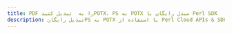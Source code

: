 ---title: PDF را به  تبدیل کنیدPOTX، PS به POTX مبدل رایگان یا Perl SDKdescription: تبدیل رایگانPS به POTX با استفاده از Perl Cloud APIs & SDK همچنین اسناد PDF را در Cloud ایجاد، ویرایش و رندر کنید.---
